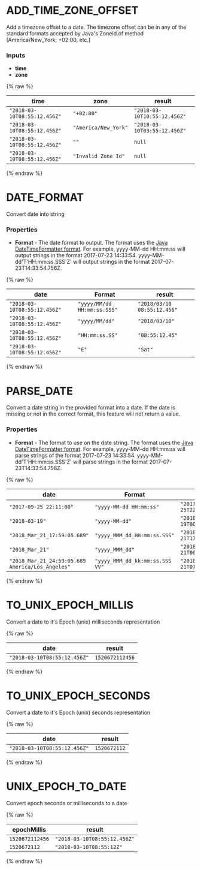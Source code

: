 # ADD_TIME_ZONE_OFFSET

Add a timezone offset to a date. The timezone offset can be in any of the standard formats accepted by Java's ZoneId.of method (America/New_York, +02:00, etc.)

### Inputs

 * __time__
 * __zone__

{% raw %}

|time|zone|result|
|----|----|------|
|`"2018-03-10T08:55:12.456Z"`|`"+02:00"`|`"2018-03-10T10:55:12.456Z"`|
|`"2018-03-10T08:55:12.456Z"`|`"America/New_York"`|`"2018-03-10T03:55:12.456Z"`|
|`"2018-03-10T08:55:12.456Z"`|`""`|`null`|
|`"2018-03-10T08:55:12.456Z"`|`"Invalid Zone Id"`|`null`|

{% endraw %}


# DATE_FORMAT

Convert date into string

### Properties

 * __Format__ - The date format to output. The format uses the [Java DateTimeFormatter format](https://docs.oracle.com/javase/9/docs/api/java/time/format/DateTimeFormatter.html). For example, yyyy-MM-dd HH:mm:ss will output strings in the format 2017-07-23 14:33:54. yyyy-MM-dd'T'HH:mm:ss.SSS'Z' will output strings in the format 2017-07-23T14:33:54.756Z.

{% raw %}

|date|Format|result|
|----|------|------|
|`"2018-03-10T08:55:12.456Z"`|`"yyyy/MM/dd HH:mm:ss.SSS"`|`"2018/03/10 08:55:12.456"`|
|`"2018-03-10T08:55:12.456Z"`|`"yyyy/MM/dd"`|`"2018/03/10"`|
|`"2018-03-10T08:55:12.456Z"`|`"HH:mm:ss.SS"`|`"08:55:12.45"`|
|`"2018-03-10T08:55:12.456Z"`|`"E"`|`"Sat"`|

{% endraw %}


# PARSE_DATE

Convert a date string in the provided format into a date. If the date is missing or not in the correct format, this feature will not return a value.

### Properties

 * __Format__ - The format to use on the date string. The format uses the [Java DateTimeFormatter format](https://docs.oracle.com/javase/9/docs/api/java/time/format/DateTimeFormatter.html). For example, yyyy-MM-dd HH:mm:ss will parse strings of the format 2017-07-23 14:33:54. yyyy-MM-dd'T'HH:mm:ss.SSS'Z' will parse strings in the format 2017-07-23T14:33:54.756Z.

{% raw %}

|date|Format|result|
|----|------|------|
|`"2017-09-25 22:11:00"`|`"yyyy-MM-dd HH:mm:ss"`|`"2017-09-25T22:11:00Z"`|
|`"2018-03-19"`|`"yyyy-MM-dd"`|`"2018-03-19T00:00:00Z"`|
|`"2018_Mar_21_17:59:05.689"`|`"yyyy_MMM_dd_HH:mm:ss.SSS"`|`"2018-03-21T17:59:05.689Z"`|
|`"2018_Mar_21"`|`"yyyy_MMM_dd"`|`"2018-03-21T00:00:00Z"`|
|`"2018_Mar_21_24:59:05.689 America/Los_Angeles"`|`"yyyy_MMM_dd_kk:mm:ss.SSS VV"`|`"2018-03-21T07:59:05.689Z"`|

{% endraw %}


# TO_UNIX_EPOCH_MILLIS

Convert a date to it's Epoch (unix) milliseconds representation

{% raw %}

|date|result|
|----|------|
|`"2018-03-10T08:55:12.456Z"`|`1520672112456`|

{% endraw %}


# TO_UNIX_EPOCH_SECONDS

Convert a date to it's Epoch (unix) seconds representation

{% raw %}

|date|result|
|----|------|
|`"2018-03-10T08:55:12.456Z"`|`1520672112`|

{% endraw %}


# UNIX_EPOCH_TO_DATE

Convert epoch seconds or milliseconds to a date

{% raw %}

|epochMillis|result|
|-----------|------|
|`1520672112456`|`"2018-03-10T08:55:12.456Z"`|
|`1520672112`|`"2018-03-10T08:55:12Z"`|

{% endraw %}

